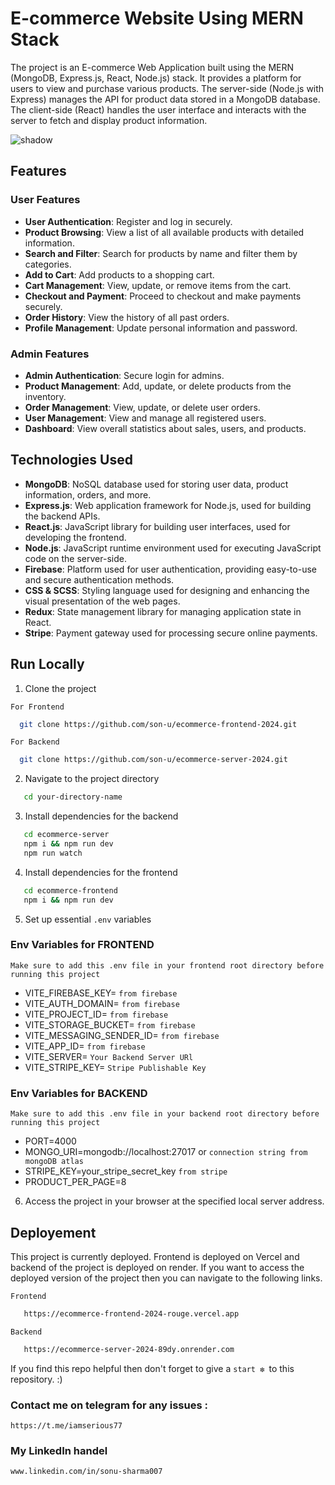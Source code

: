 # E-commerce Website Using MERN Stack

The project is an E-commerce Web Application built using the MERN (MongoDB, Express.js, React, Node.js) stack. It provides a platform for users to view and purchase various products. The server-side (Node.js with Express) manages the API for product data stored in a MongoDB database. The client-side (React) handles the user interface and interacts with the server to fetch and display product information.

![shadow](https://github.com/son-u/ecommerce-frontend-2024/assets/85066238/090b59b8-3ebf-468e-b5d6-a782d2bac6c0)

## Features

### User Features
- **User Authentication**: Register and log in securely.
- **Product Browsing**: View a list of all available products with detailed information.
- **Search and Filter**: Search for products by name and filter them by categories.
- **Add to Cart**: Add products to a shopping cart.
- **Cart Management**: View, update, or remove items from the cart.
- **Checkout and Payment**: Proceed to checkout and make payments securely.
- **Order History**: View the history of all past orders.
- **Profile Management**: Update personal information and password.

### Admin Features
- **Admin Authentication**: Secure login for admins.
- **Product Management**: Add, update, or delete products from the inventory.
- **Order Management**: View, update, or delete user orders.
- **User Management**: View and manage all registered users.
- **Dashboard**: View overall statistics about sales, users, and products.

## Technologies Used

- **MongoDB**: NoSQL database used for storing user data, product information, orders, and more.
- **Express.js**: Web application framework for Node.js, used for building the backend APIs.
- **React.js**: JavaScript library for building user interfaces, used for developing the frontend.
- **Node.js**: JavaScript runtime environment used for executing JavaScript code on the server-side.
- **Firebase**: Platform used for user authentication, providing easy-to-use and secure authentication methods.
- **CSS & SCSS**: Styling language used for designing and enhancing the visual presentation of the web pages.
- **Redux**: State management library for managing application state in React.
- **Stripe**: Payment gateway used for processing secure online payments.


## Run Locally

1.  Clone the project

`For Frontend`
```bash 
  git clone https://github.com/son-u/ecommerce-frontend-2024.git
```
`For Backend`
```bash
  git clone https://github.com/son-u/ecommerce-server-2024.git
```

2. Navigate to the project directory

```bash
   cd your-directory-name
```
3. Install dependencies for the backend

```bash
   cd ecommerce-server
   npm i && npm run dev
   npm run watch
```
4. Install dependencies for the frontend

```bash
   cd ecommerce-frontend
   npm i && npm run dev
```
5. Set up essential `.env` variables

###  Env Variables for FRONTEND
`Make sure to add this .env file in your frontend root directory before running this project`

- VITE_FIREBASE_KEY= `from firebase`
- VITE_AUTH_DOMAIN= `from firebase`
- VITE_PROJECT_ID= `from firebase`
- VITE_STORAGE_BUCKET= `from firebase`
- VITE_MESSAGING_SENDER_ID= `from firebase`
- VITE_APP_ID= `from firebase`
- VITE_SERVER= `Your Backend Server URl`
- VITE_STRIPE_KEY= `Stripe Publishable Key`

###  Env Variables for BACKEND
`Make sure to add this .env file in your backend root directory before running this project`

- PORT=4000
- MONGO_URI=mongodb://localhost:27017 or `connection string from mongoDB atlas`
- STRIPE_KEY=your_stripe_secret_key `from stripe`
- PRODUCT_PER_PAGE=8

6. Access the project in your browser at the specified local server address.

## Deployement

This project is currently deployed. Frontend is deployed on Vercel and backend of the project is deployed on render. If you want to access the deployed version of the project then you can navigate to the following links.

`Frontend`

```bash
   https://ecommerce-frontend-2024-rouge.vercel.app
```

`Backend`

```bash
   https://ecommerce-server-2024-89dy.onrender.com
```


 If you find this repo helpful then don't forget to give a `start ❇️ `to this repository. :)

 
### Contact me on telegram for any issues :
`https://t.me/iamserious77`

### My LinkedIn handel
`www.linkedin.com/in/sonu-sharma007`

